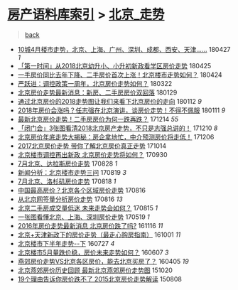 [房产语料库索引](../../README.md)  > [北京_走势](北京_走势.md)
====
> [back](../README.md)

- [10城4月楼市走势，北京、上海、广州、深圳、成都、西安、天津……](http://jkwz.applinzi.com/ittc/7096695144667677703.html#10%E5%9F%8E4%E6%9C%88%E6%A5%BC%E5%B8%82%E8%B5%B0%E5%8A%BF%EF%BC%8C%E5%8C%97%E4%BA%AC%E3%80%81%E4%B8%8A%E6%B5%B7%E3%80%81%E5%B9%BF%E5%B7%9E%E3%80%81%E6%B7%B1%E5%9C%B3%E3%80%81%E6%88%90%E9%83%BD%E3%80%81%E8%A5%BF%E5%AE%89%E3%80%81%E5%A4%A9%E6%B4%A5%E2%80%A6%E2%80%A6) 180427 *1* 
- [「第一时间」从2018北京幼升小、小升初新政看学区房价走势](http://jkwz.applinzi.com/ittc/7095966784027100177.html#%E3%80%8C%E7%AC%AC%E4%B8%80%E6%97%B6%E9%97%B4%E3%80%8D%E4%BB%8E2018%E5%8C%97%E4%BA%AC%E5%B9%BC%E5%8D%87%E5%B0%8F%E3%80%81%E5%B0%8F%E5%8D%87%E5%88%9D%E6%96%B0%E6%94%BF%E7%9C%8B%E5%AD%A6%E5%8C%BA%E6%88%BF%E4%BB%B7%E8%B5%B0%E5%8A%BF) 180425  
- [一手房价同比去年下降、二手房价首次上涨！北京楼市走势如何？](http://jkwz.applinzi.com/ittc/7095481514500555786.html#%E4%B8%80%E6%89%8B%E6%88%BF%E4%BB%B7%E5%90%8C%E6%AF%94%E5%8E%BB%E5%B9%B4%E4%B8%8B%E9%99%8D%E3%80%81%E4%BA%8C%E6%89%8B%E6%88%BF%E4%BB%B7%E9%A6%96%E6%AC%A1%E4%B8%8A%E6%B6%A8%EF%BC%81%E5%8C%97%E4%BA%AC%E6%A5%BC%E5%B8%82%E8%B5%B0%E5%8A%BF%E5%A6%82%E4%BD%95%EF%BC%9F) 180424  
- [严跃进：调控政策一周年，北京房价走势如何？](http://jkwz.applinzi.com/ittc/7083331817933636615.html#%E4%B8%A5%E8%B7%83%E8%BF%9B%EF%BC%9A%E8%B0%83%E6%8E%A7%E6%94%BF%E7%AD%96%E4%B8%80%E5%91%A8%E5%B9%B4%EF%BC%8C%E5%8C%97%E4%BA%AC%E6%88%BF%E4%BB%B7%E8%B5%B0%E5%8A%BF%E5%A6%82%E4%BD%95%EF%BC%9F) 180322  
- [北京房价走势最新消息：新房、二手房房价双回落](http://jkwz.applinzi.com/ittc/7063947217901978640.html#%E5%8C%97%E4%BA%AC%E6%88%BF%E4%BB%B7%E8%B5%B0%E5%8A%BF%E6%9C%80%E6%96%B0%E6%B6%88%E6%81%AF%EF%BC%9A%E6%96%B0%E6%88%BF%E3%80%81%E4%BA%8C%E6%89%8B%E6%88%BF%E6%88%BF%E4%BB%B7%E5%8F%8C%E5%9B%9E%E8%90%BD) 180129  
- [通过北京房价的2018走势图让我们来看下北京房价的走向](http://jkwz.applinzi.com/ittc/7057627259249099786.html#%E9%80%9A%E8%BF%87%E5%8C%97%E4%BA%AC%E6%88%BF%E4%BB%B7%E7%9A%842018%E8%B5%B0%E5%8A%BF%E5%9B%BE%E8%AE%A9%E6%88%91%E4%BB%AC%E6%9D%A5%E7%9C%8B%E4%B8%8B%E5%8C%97%E4%BA%AC%E6%88%BF%E4%BB%B7%E7%9A%84%E8%B5%B0%E5%90%91) 180112 *9* 
- [2018年房价会涨吗？任志强在北京演讲，谈房价走势！不得不佩服](http://jkwz.applinzi.com/ittc/7057006406329172998.html#2018%E5%B9%B4%E6%88%BF%E4%BB%B7%E4%BC%9A%E6%B6%A8%E5%90%97%EF%BC%9F%E4%BB%BB%E5%BF%97%E5%BC%BA%E5%9C%A8%E5%8C%97%E4%BA%AC%E6%BC%94%E8%AE%B2%EF%BC%8C%E8%B0%88%E6%88%BF%E4%BB%B7%E8%B5%B0%E5%8A%BF%EF%BC%81%E4%B8%8D%E5%BE%97%E4%B8%8D%E4%BD%A9%E6%9C%8D) 180111 *9* 
- [最新北京房价走势！二手房房价为何一跌再跌？](http://jkwz.applinzi.com/ittc/7046972182809281552.html#%E6%9C%80%E6%96%B0%E5%8C%97%E4%BA%AC%E6%88%BF%E4%BB%B7%E8%B5%B0%E5%8A%BF%EF%BC%81%E4%BA%8C%E6%89%8B%E6%88%BF%E6%88%BF%E4%BB%B7%E4%B8%BA%E4%BD%95%E4%B8%80%E8%B7%8C%E5%86%8D%E8%B7%8C%EF%BC%9F) 171214 *55* 
- [「闭门会」3张图看清2018北京房产走势，不只是志强总讲的！](http://jkwz.applinzi.com/ittc/7045598960205431824.html#%E3%80%8C%E9%97%AD%E9%97%A8%E4%BC%9A%E3%80%8D3%E5%BC%A0%E5%9B%BE%E7%9C%8B%E6%B8%852018%E5%8C%97%E4%BA%AC%E6%88%BF%E4%BA%A7%E8%B5%B0%E5%8A%BF%EF%BC%8C%E4%B8%8D%E5%8F%AA%E6%98%AF%E5%BF%97%E5%BC%BA%E6%80%BB%E8%AE%B2%E7%9A%84%EF%BC%81) 171210 *8* 
- [北京房价年底走势大揭秘：房企拿地忙，中介预测房价将走低！](http://jkwz.applinzi.com/ittc/7044032384654115856.html#%E5%8C%97%E4%BA%AC%E6%88%BF%E4%BB%B7%E5%B9%B4%E5%BA%95%E8%B5%B0%E5%8A%BF%E5%A4%A7%E6%8F%AD%E7%A7%98%EF%BC%9A%E6%88%BF%E4%BC%81%E6%8B%BF%E5%9C%B0%E5%BF%99%EF%BC%8C%E4%B8%AD%E4%BB%8B%E9%A2%84%E6%B5%8B%E6%88%BF%E4%BB%B7%E5%B0%86%E8%B5%B0%E4%BD%8E%EF%BC%81) 171206  
- [2017北京房价走势 带你了解北京房价真正走势](http://jkwz.applinzi.com/ittc/7024226636747244560.html#2017%E5%8C%97%E4%BA%AC%E6%88%BF%E4%BB%B7%E8%B5%B0%E5%8A%BF+%E5%B8%A6%E4%BD%A0%E4%BA%86%E8%A7%A3%E5%8C%97%E4%BA%AC%E6%88%BF%E4%BB%B7%E7%9C%9F%E6%AD%A3%E8%B5%B0%E5%8A%BF) 171014  
- [北京楼市调控再出新政 北京房价走势将如何？](http://jkwz.applinzi.com/ittc/7019094997385888785.html#%E5%8C%97%E4%BA%AC%E6%A5%BC%E5%B8%82%E8%B0%83%E6%8E%A7%E5%86%8D%E5%87%BA%E6%96%B0%E6%94%BF+%E5%8C%97%E4%BA%AC%E6%88%BF%E4%BB%B7%E8%B5%B0%E5%8A%BF%E5%B0%86%E5%A6%82%E4%BD%95%EF%BC%9F) 170930  
- [7月北京、达拉斯房价走势](http://jkwz.applinzi.com/ittc/7006760746879550481.html#7%E6%9C%88%E5%8C%97%E4%BA%AC%E3%80%81%E8%BE%BE%E6%8B%89%E6%96%AF%E6%88%BF%E4%BB%B7%E8%B5%B0%E5%8A%BF) 170828 *1* 
- [新闻分析：北京楼市走势三问](http://jkwz.applinzi.com/ittc/7003451858365187089.html#%E6%96%B0%E9%97%BB%E5%88%86%E6%9E%90%EF%BC%9A%E5%8C%97%E4%BA%AC%E6%A5%BC%E5%B8%82%E8%B5%B0%E5%8A%BF%E4%B8%89%E9%97%AE) 170819 *3* 
- [7月北京、洛杉矶房价走势](http://jkwz.applinzi.com/ittc/7003107850484974608.html#7%E6%9C%88%E5%8C%97%E4%BA%AC%E3%80%81%E6%B4%9B%E6%9D%89%E7%9F%B6%E6%88%BF%E4%BB%B7%E8%B5%B0%E5%8A%BF) 170818 *1* 
- [中国最高房价？北京各个区域房价走势](http://jkwz.applinzi.com/ittc/7002535542867362833.html#%E4%B8%AD%E5%9B%BD%E6%9C%80%E9%AB%98%E6%88%BF%E4%BB%B7%EF%BC%9F%E5%8C%97%E4%BA%AC%E5%90%84%E4%B8%AA%E5%8C%BA%E5%9F%9F%E6%88%BF%E4%BB%B7%E8%B5%B0%E5%8A%BF) 170816  
- [从北京网签量分析房价走势](http://jkwz.applinzi.com/ittc/7002400199379780625.html#%E4%BB%8E%E5%8C%97%E4%BA%AC%E7%BD%91%E7%AD%BE%E9%87%8F%E5%88%86%E6%9E%90%E6%88%BF%E4%BB%B7%E8%B5%B0%E5%8A%BF) 170816 *13* 
- [北京二手房成交量低迷 未来走势会如何？](http://jkwz.applinzi.com/ittc/7001958482021188624.html#%E5%8C%97%E4%BA%AC%E4%BA%8C%E6%89%8B%E6%88%BF%E6%88%90%E4%BA%A4%E9%87%8F%E4%BD%8E%E8%BF%B7+%E6%9C%AA%E6%9D%A5%E8%B5%B0%E5%8A%BF%E4%BC%9A%E5%A6%82%E4%BD%95%EF%BC%9F) 170815 *1* 
- [一张图看懂北京、上海、深圳房价走势](http://jkwz.applinzi.com/ittc/6969301261147964420.html#%E4%B8%80%E5%BC%A0%E5%9B%BE%E7%9C%8B%E6%87%82%E5%8C%97%E4%BA%AC%E3%80%81%E4%B8%8A%E6%B5%B7%E3%80%81%E6%B7%B1%E5%9C%B3%E6%88%BF%E4%BB%B7%E8%B5%B0%E5%8A%BF) 170519 *1* 
- [2016年房价走势最新消息 北京房价跌了吗?](http://jkwz.applinzi.com/ittc/6900750701503710212.html#2016%E5%B9%B4%E6%88%BF%E4%BB%B7%E8%B5%B0%E5%8A%BF%E6%9C%80%E6%96%B0%E6%B6%88%E6%81%AF+%E5%8C%97%E4%BA%AC%E6%88%BF%E4%BB%B7%E8%B7%8C%E4%BA%86%E5%90%97%3F) 161116 *11* 
- [北京+天津新政下的房价走势（最走心购房指南）](http://jkwz.applinzi.com/ittc/6884101082145358852.html#%E5%8C%97%E4%BA%AC%2B%E5%A4%A9%E6%B4%A5%E6%96%B0%E6%94%BF%E4%B8%8B%E7%9A%84%E6%88%BF%E4%BB%B7%E8%B5%B0%E5%8A%BF%EF%BC%88%E6%9C%80%E8%B5%B0%E5%BF%83%E8%B4%AD%E6%88%BF%E6%8C%87%E5%8D%97%EF%BC%89) 161001 *11* 
- [北京楼市下半年走势--下](http://jkwz.applinzi.com/ittc/6859636057154520069.html#%E5%8C%97%E4%BA%AC%E6%A5%BC%E5%B8%82%E4%B8%8B%E5%8D%8A%E5%B9%B4%E8%B5%B0%E5%8A%BF--%E4%B8%8B) 160727 *4* 
- [北京楼市5月量跌价稳，房价未来走势如何？](http://jkwz.applinzi.com/ittc/6840890067513771012.html#%E5%8C%97%E4%BA%AC%E6%A5%BC%E5%B8%825%E6%9C%88%E9%87%8F%E8%B7%8C%E4%BB%B7%E7%A8%B3%EF%BC%8C%E6%88%BF%E4%BB%B7%E6%9C%AA%E6%9D%A5%E8%B5%B0%E5%8A%BF%E5%A6%82%E4%BD%95%EF%BC%9F) 160607 *3* 
- [燕郊房价走势VS北京各区房价，能去北京买房了？](http://jkwz.applinzi.com/ittc/6817533085994189829.html#%E7%87%95%E9%83%8A%E6%88%BF%E4%BB%B7%E8%B5%B0%E5%8A%BFVS%E5%8C%97%E4%BA%AC%E5%90%84%E5%8C%BA%E6%88%BF%E4%BB%B7%EF%BC%8C%E8%83%BD%E5%8E%BB%E5%8C%97%E4%BA%AC%E4%B9%B0%E6%88%BF%E4%BA%86%EF%BC%9F) 160405 *19* 
- [北京燕郊房价历史回顾 最新北京燕郊房价走势图](http://jkwz.applinzi.com/ittc/6755267762106696708.html#%E5%8C%97%E4%BA%AC%E7%87%95%E9%83%8A%E6%88%BF%E4%BB%B7%E5%8E%86%E5%8F%B2%E5%9B%9E%E9%A1%BE+%E6%9C%80%E6%96%B0%E5%8C%97%E4%BA%AC%E7%87%95%E9%83%8A%E6%88%BF%E4%BB%B7%E8%B5%B0%E5%8A%BF%E5%9B%BE) 151020  
- [19个理由告诉你房价跌不了 2015北京房价走势解读](http://jkwz.applinzi.com/ittc/547650615591544530.html#19%E4%B8%AA%E7%90%86%E7%94%B1%E5%91%8A%E8%AF%89%E4%BD%A0%E6%88%BF%E4%BB%B7%E8%B7%8C%E4%B8%8D%E4%BA%86+2015%E5%8C%97%E4%BA%AC%E6%88%BF%E4%BB%B7%E8%B5%B0%E5%8A%BF%E8%A7%A3%E8%AF%BB) 150808  
